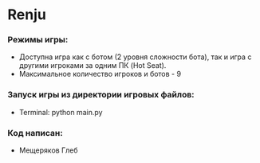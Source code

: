 # Renju

### Режимы игры:
* Доступна игра как с ботом (2 уровня сложности бота), так и игра с другими игроками за одним ПК (Hot Seat).
* Максимальное количество игроков и ботов - 9

### Запуск игры из директории игровых файлов:
* Terminal: python main.py

### Код написан:
* Мещеряков Глеб
